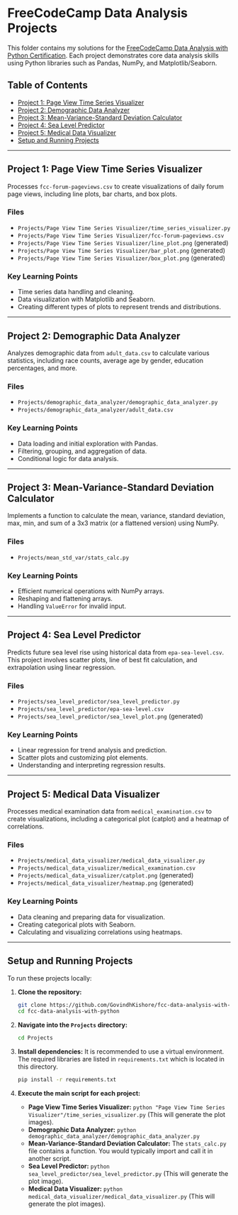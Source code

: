 # FreeCodeCamp Data Analysis Projects

This folder contains my solutions for the [FreeCodeCamp Data Analysis with Python Certification](https://www.freecodecamp.org/learn/data-analysis-with-python/). Each project demonstrates core data analysis skills using Python libraries such as Pandas, NumPy, and Matplotlib/Seaborn.

## Table of Contents

* [Project 1: Page View Time Series Visualizer](#project-1-page-view-time-series-visualizer)
* [Project 2: Demographic Data Analyzer](#project-2-demographic-data-analyzer)
* [Project 3: Mean-Variance-Standard Deviation Calculator](#project-3-mean-variance-standard-deviation-calculator)
* [Project 4: Sea Level Predictor](#project-4-sea-level-predictor)
* [Project 5: Medical Data Visualizer](#project-5-medical-data-visualizer)
* [Setup and Running Projects](#setup-and-running-projects)

---

## Project 1: Page View Time Series Visualizer

Processes `fcc-forum-pageviews.csv` to create visualizations of daily forum page views, including line plots, bar charts, and box plots.

### Files

* `Projects/Page View Time Series Visualizer/time_series_visualizer.py`
* `Projects/Page View Time Series Visualizer/fcc-forum-pageviews.csv`
* `Projects/Page View Time Series Visualizer/line_plot.png` (generated)
* `Projects/Page View Time Series Visualizer/bar_plot.png` (generated)
* `Projects/Page View Time Series Visualizer/box_plot.png` (generated)

### Key Learning Points

* Time series data handling and cleaning.
* Data visualization with Matplotlib and Seaborn.
* Creating different types of plots to represent trends and distributions.

---

## Project 2: Demographic Data Analyzer

Analyzes demographic data from `adult_data.csv` to calculate various statistics, including race counts, average age by gender, education percentages, and more.

### Files

* `Projects/demographic_data_analyzer/demographic_data_analyzer.py`
* `Projects/demographic_data_analyzer/adult_data.csv`

### Key Learning Points

* Data loading and initial exploration with Pandas.
* Filtering, grouping, and aggregation of data.
* Conditional logic for data analysis.

---

## Project 3: Mean-Variance-Standard Deviation Calculator

Implements a function to calculate the mean, variance, standard deviation, max, min, and sum of a 3x3 matrix (or a flattened version) using NumPy.

### Files

* `Projects/mean_std_var/stats_calc.py`

### Key Learning Points

* Efficient numerical operations with NumPy arrays.
* Reshaping and flattening arrays.
* Handling `ValueError` for invalid input.

---

## Project 4: Sea Level Predictor

Predicts future sea level rise using historical data from `epa-sea-level.csv`. This project involves scatter plots, line of best fit calculation, and extrapolation using linear regression.

### Files

* `Projects/sea_level_predictor/sea_level_predictor.py`
* `Projects/sea_level_predictor/epa-sea-level.csv`
* `Projects/sea_level_predictor/sea_level_plot.png` (generated)

### Key Learning Points

* Linear regression for trend analysis and prediction.
* Scatter plots and customizing plot elements.
* Understanding and interpreting regression results.

---

## Project 5: Medical Data Visualizer

Processes medical examination data from `medical_examination.csv` to create visualizations, including a categorical plot (catplot) and a heatmap of correlations.

### Files

* `Projects/medical_data_visualizer/medical_data_visualizer.py`
* `Projects/medical_data_visualizer/medical_examination.csv`
* `Projects/medical_data_visualizer/catplot.png` (generated)
* `Projects/medical_data_visualizer/heatmap.png` (generated)

### Key Learning Points

* Data cleaning and preparing data for visualization.
* Creating categorical plots with Seaborn.
* Calculating and visualizing correlations using heatmaps.

---

## Setup and Running Projects

To run these projects locally:

1.  **Clone the repository:**
    ```bash
    git clone https://github.com/GovindhKishore/fcc-data-analysis-with-python.git
    cd fcc-data-analysis-with-python
    ```

2.  **Navigate into the `Projects` directory:**
    ```bash
    cd Projects
    ```

3.  **Install dependencies:** It is recommended to use a virtual environment. The required libraries are listed in `requirements.txt` which is located in this directory.
    ```bash
    pip install -r requirements.txt
    ```

4.  **Execute the main script for each project:**

    * **Page View Time Series Visualizer:** `python "Page View Time Series Visualizer"/time_series_visualizer.py` (This will generate the plot images).
    * **Demographic Data Analyzer:** `python demographic_data_analyzer/demographic_data_analyzer.py`
    * **Mean-Variance-Standard Deviation Calculator:** The `stats_calc.py` file contains a function. You would typically import and call it in another script.
    * **Sea Level Predictor:** `python sea_level_predictor/sea_level_predictor.py` (This will generate the plot image).
    * **Medical Data Visualizer:** `python medical_data_visualizer/medical_data_visualizer.py` (This will generate the plot images).
